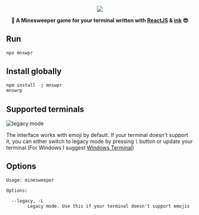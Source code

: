 <p align="center">
    <a href=""><img src="https://user-images.githubusercontent.com/32086218/141683925-a29b5730-c52a-4479-9e0f-24377f90649d.png" /></a>
    <div align="center"><strong>🚩 A Minesweeper game for your terminal written with <a href="https://github.com/facebook/react">ReactJS</a> & <a href="https://github.com/vadimdemedes/ink">ink</a> 😎</strong></div>
</p>

## Run
```bash
npx mnswpr
```
## Install globally
```bash
npm install -g mnswpr
mnswrp
```

## Supported terminals
![legacy mode](https://user-images.githubusercontent.com/32086218/141684622-dcf166b5-1d66-4f03-a895-8f14edec6132.gif)

The interface works with emoji by default. If your terminal doesn't support it, you can either switch to legacy mode by pressing `l` button or update your terminal (For Windows I suggest  [Windows Terminal](https://github.com/microsoft/terminal))


## Options

```
Usage: minesweeper

Options:

  --legacy, -L
	    Legacy mode. Use this if your terminal doesn't support emojis
```


